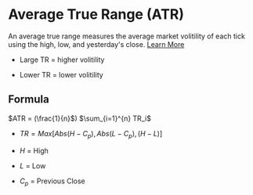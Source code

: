 # Average True Range (ATR)

An average true range measures the average market volitility of each tick using the high, low, and yesterday's close. [Learn More](https://www.investopedia.com/terms/a/atr.asp)

* Large TR = higher volitility

* Lower TR = lower volitility

## Formula

$ATR = (\frac{1}{n}$) $\sum_{i=1}^{n} TR_i$	

* $TR = Max[Abs(H - C_p), Abs(L - C_p), (H - L)]$

* $H$ = High

* $L$ = Low

* $C_p$ = Previous Close

